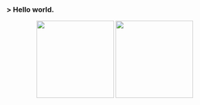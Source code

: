 
<!--
**un3481/un3481** is a ✨ _special_ ✨ repository because its `README.md` (this file) appears on your GitHub profile.

Here are some ideas to get you started:

- 🔭 I’m currently working on ...
- 🌱 I’m currently learning ...
- 👯 I’m looking to collaborate on ...
- 🤔 I’m looking for help with ...
- 💬 Ask me about ...
- 📫 How to reach me: ...
- 😄 Pronouns: ...
- ⚡ Fun fact: ...
-->

### > Hello world.

<div align="center">
  <img height="180em" src="https://github-readme-stats.vercel.app/api?username=un3481&show_icons=true&theme=aura&include_all_commits=true&count_private=true&nocache=22" />
  <img height="180em" src="https://github-readme-stats.vercel.app/api/top-langs/?username=un3481&layout=compact&langs_count=8&theme=aura&nocache=22" />
</div>
